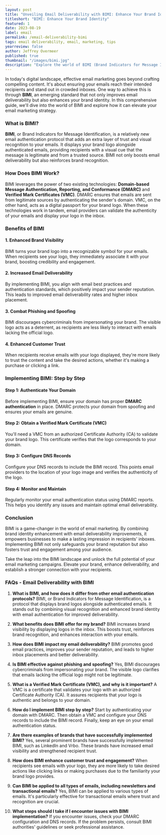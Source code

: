 ```yaml
---
layout: post
title: "Unveiling Email Deliverability with BIMI: Enhance Your Brand Identity in Inboxes"
titleshort: "BIMI: Enhance Your Brand Identity"
featured: 1
date: 2023-08-19
label: email
permalink: /email-deliverability-bimi
tags: email deliverability, email, marketing, tips
yearreview: false
author: Jeffrey Overmeer
published: true
thumbnail: "/images/bimi.jpg"
description: "Explore the world of BIMI (Brand Indicators for Message Identification) and its impact on email marketing. Learn how BIMI enhances brand visibility, combats phishing, and boosts recipient trust. A comprehensive guide to improving email deliverability and engagement with BIMI authentication."
---
```


In today's digital landscape, effective email marketing goes beyond crafting compelling content. It's about ensuring your emails reach their intended recipients and stand out in crowded inboxes. One way to achieve this is through **BIMI**, an emerging standard that not only improves email deliverability but also enhances your brand identity. In this comprehensive guide, we'll dive into the world of BIMI and explore how it can elevate your email marketing strategy.

### **What is BIMI?**

**BIMI**, or Brand Indicators for Message Identification, is a relatively new email authentication protocol that adds an extra layer of trust and visual recognition to your emails. It displays your brand logo alongside authenticated emails, providing recipients with a visual cue that the message is legitimate and from a trusted source. BIMI not only boosts email deliverability but also reinforces brand recognition.

### **How Does BIMI Work?**

BIMI leverages the power of two existing technologies: **Domain-based Message Authentication, Reporting, and Conformance (DMARC)** and **Verified Mark Certificates (VMC)**. DMARC ensures that emails are sent from legitimate sources by authenticating the sender's domain. VMC, on the other hand, acts as a digital passport for your brand logo. When these technologies work in tandem, email providers can validate the authenticity of your emails and display your logo in the inbox.

### **Benefits of BIMI**

#### 1. **Enhanced Brand Visibility**

BIMI turns your brand logo into a recognizable symbol for your emails. When recipients see your logo, they immediately associate it with your brand, boosting credibility and engagement.

#### 2. **Increased Email Deliverability**

By implementing BIMI, you align with email best practices and authentication standards, which positively impact your sender reputation. This leads to improved email deliverability rates and higher inbox placement.

#### 3. **Combat Phishing and Spoofing**

BIMI discourages cybercriminals from impersonating your brand. The visible logo acts as a deterrent, as recipients are less likely to interact with emails lacking the official logo.

#### 4. **Enhanced Customer Trust**

When recipients receive emails with your logo displayed, they're more likely to trust the content and take the desired actions, whether it's making a purchase or clicking a link.

### **Implementing BIMI: Step by Step**

#### **Step 1: Authenticate Your Domain**

Before implementing BIMI, ensure your domain has proper **DMARC authentication** in place. DMARC protects your domain from spoofing and ensures your emails are genuine.

#### **Step 2: Obtain a Verified Mark Certificate (VMC)**

You'll need a VMC from an authorized Certificate Authority (CA) to validate your brand logo. This certificate verifies that the logo corresponds to your domain.

#### **Step 3: Configure DNS Records**

Configure your DNS records to include the BIMI record. This points email providers to the location of your logo image and verifies the authenticity of the logo.

#### **Step 4: Monitor and Maintain**

Regularly monitor your email authentication status using DMARC reports. This helps you identify any issues and maintain optimal email deliverability.

### **Conclusion**

BIMI is a game-changer in the world of email marketing. By combining brand identity enhancement with email deliverability improvements, it empowers businesses to make a lasting impression in recipients' inboxes. Implementing BIMI not only safeguards your brand reputation but also fosters trust and engagement among your audience.

Take the leap into the BIMI landscape and unlock the full potential of your email marketing campaigns. Elevate your brand, enhance deliverability, and establish a stronger connection with your recipients.

### **FAQs - Email Deliverability with BIMI**

1. **What is BIMI, and how does it differ from other email authentication protocols?**
   BIMI, or Brand Indicators for Message Identification, is a protocol that displays brand logos alongside authenticated emails. It stands out by combining visual recognition and enhanced brand identity with email authentication for improved deliverability.

2. **What benefits does BIMI offer for my brand?**
   BIMI increases brand visibility by displaying logos in the inbox. This boosts trust, reinforces brand recognition, and enhances interaction with your emails.

3. **How does BIMI impact my email deliverability?**
   BIMI promotes good email practices, improves your sender reputation, and leads to higher inbox placements and better deliverability.

4. **Is BIMI effective against phishing and spoofing?**
   Yes, BIMI discourages cybercriminals from impersonating your brand. The visible logo clarifies that emails lacking the official logo might not be legitimate.

5. **What is a Verified Mark Certificate (VMC), and why is it important?**
   A VMC is a certificate that validates your logo with an authorized Certificate Authority (CA). It assures recipients that your logo is authentic and belongs to your domain.

6. **How do I implement BIMI step by step?**
   Start by authenticating your domain with DMARC. Then obtain a VMC and configure your DNS records to include the BIMI record. Finally, keep an eye on your email authentication status.

7. **Are there examples of brands that have successfully implemented BIMI?**
   Yes, several prominent brands have successfully implemented BIMI, such as LinkedIn and Vrbo. These brands have increased email visibility and strengthened recipient trust.

8. **How does BIMI enhance customer trust and engagement?**
   When recipients see emails with your logo, they are more likely to take desired actions like clicking links or making purchases due to the familiarity your brand logo provides.

9. **Can BIMI be applied to all types of emails, including newsletters and transactional emails?**
   Yes, BIMI can be applied to various types of emails. It's particularly effective for transactional emails where trust and recognition are crucial.

10. **What steps should I take if I encounter issues with BIMI implementation?**
    If you encounter issues, check your DMARC configuration and DNS records. If the problem persists, consult BIMI authorities' guidelines or seek professional assistance.
